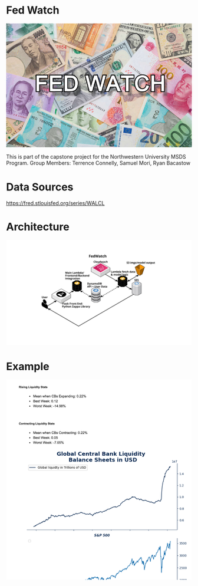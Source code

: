 # Fed Watch
![](./fed_watch_logo.png)

This is part of the capstone project for the Northwestern University MSDS Program. 
Group Members: Terrence Connelly, Samuel Mori, Ryan Bacastow

# Data Sources 
https://fred.stlouisfed.org/series/WALCL

# Architecture
![](./fed_watch.png)

# Example
![](./FedWatchEmailExample2.png)
